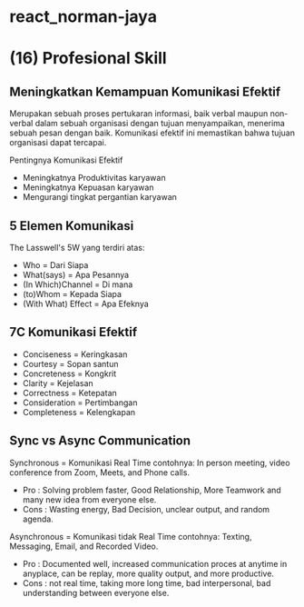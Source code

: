 # react_norman-jaya
# (16) Profesional Skill

## Meningkatkan Kemampuan Komunikasi Efektif
Merupakan sebuah proses pertukaran informasi, baik verbal maupun non-verbal dalam sebuah organisasi dengan tujuan menyampaikan, menerima sebuah pesan dengan baik. Komunikasi efektif ini memastikan bahwa tujuan organisasi dapat tercapai.

Pentingnya Komunikasi Efektif
- Meningkatnya Produktivitas karyawan
- Meningkatnya Kepuasan karyawan
- Mengurangi tingkat pergantian karyawan

## 5 Elemen Komunikasi
The Lasswell's 5W yang terdiri atas:
- Who                   = Dari Siapa
- What(says)            = Apa Pesannya
- (In Which)Channel     = Di mana
- (to)Whom              = Kepada Siapa
- (With What) Effect    = Apa Efeknya

## 7C Komunikasi Efektif
- Conciseness       = Keringkasan
- Courtesy          = Sopan santun
- Concreteness      = Kongkrit
- Clarity           = Kejelasan
- Correctness       = Ketepatan
- Consideration     = Pertimbangan
- Completeness      = Kelengkapan

## Sync vs Async Communication
Synchronous = Komunikasi Real Time
contohnya: In person meeting, video conference from Zoom, Meets, and Phone calls.
- Pro   : Solving problem faster, Good Relationship, More Teamwork and many new idea from everyone else.  
- Cons  : Wasting energy, Bad Decision, unclear output, and random agenda.


Asynchronous = Komunikasi tidak Real Time
contohnya: Texting, Messaging, Email, and Recorded Video.
- Pro   : Documented well, increased communication proces at anytime in anyplace, can be replay, more quality output, and more productive.
- Cons  : not real time, taking more long time, bad interpersonal, bad understanding between everyone else.